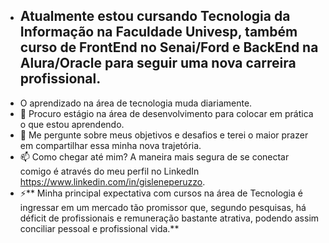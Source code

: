 - ## Atualmente estou cursando Tecnologia da Informação na Faculdade Univesp, também curso de FrontEnd no Senai/Ford e BackEnd na Alura/Oracle para seguir uma nova carreira profissional.
- O aprendizado na área de tecnologia muda diariamente.
- 🤔 Procuro estágio na área de desenvolvimento para colocar em prática o que estou aprendendo.
- 💬 Me pergunte sobre meus objetivos e desafios e terei o maior prazer em compartilhar essa minha nova trajetória.
- 📫 Como chegar até mim? A maneira mais segura de se conectar comigo é através do meu perfil no LinkedIn https://www.linkedin.com/in/gisleneperuzzo.
- ⚡** Minha principal expectativa com cursos na área de Tecnologia é ingressar em um mercado tão promissor que, segundo pesquisas, há déficit de profissionais e remuneração bastante atrativa, podendo assim conciliar pessoal e profissional vida.**
